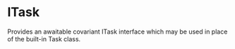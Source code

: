ITask
=====

Provides an awaitable covariant ITask interface which may be used in place of the built-in Task class.

